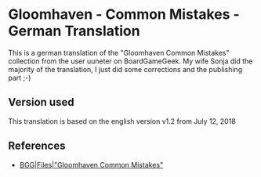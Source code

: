 # Gloomhaven - Common Mistakes - German Translation
This is a german translation of the "Gloomhaven Common Mistakes" collection from the user uuneter on BoardGameGeek.
My wife Sonja did the majority of the translation, I just did some corrections and the publishing part ;-)

## Version used
This translation is based on the english version v1.2 from July 12, 2018

## References
- [BGG|Files|"Gloomhaven Common Mistakes"](https://boardgamegeek.com/filepage/165743/gloomhaven-common-mistakes)
